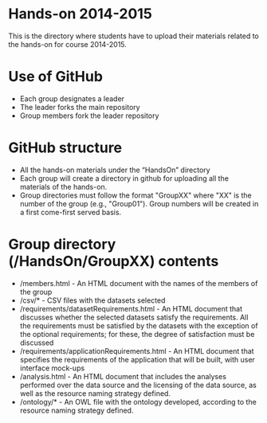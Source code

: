 Hands-on 2014-2015
==================

This is the directory where students have to upload their materials related to the hands-on for course 2014-2015.

# Use of GitHub

* Each group designates a leader
* The leader forks the main repository
* Group members fork the leader repository

# GitHub structure

* All the hands-on materials under the “HandsOn” directory
* Each group will create a directory in github for uploading all the materials of the hands-on. 
* Group directories must follow the format "GroupXX" where "XX" is the number of the group (e.g., "Group01"). Group numbers will be created in a first come-first served basis.

# Group directory (/HandsOn/GroupXX) contents

* /members.html - An HTML document with the names of the members of the group 
* /csv/* - CSV files with the datasets selected 
* /requirements/datasetRequirements.html - An HTML document that discusses whether the selected datasets satisfy the requirements. All the requirements must be satisfied by the datasets with the exception of the optional requirements; for these, the degree of satisfaction must be discussed
* /requirements/applicationRequirements.html - An HTML document that specifies the requirements of the application that will be built, with user interface mock-ups
* /analysis.html - An HTML document that includes the analyses performed over the data source and the licensing of the data source, as well as the resource naming strategy defined.
* /ontology/* - An OWL file with the ontology developed, according to the resource naming strategy defined.
